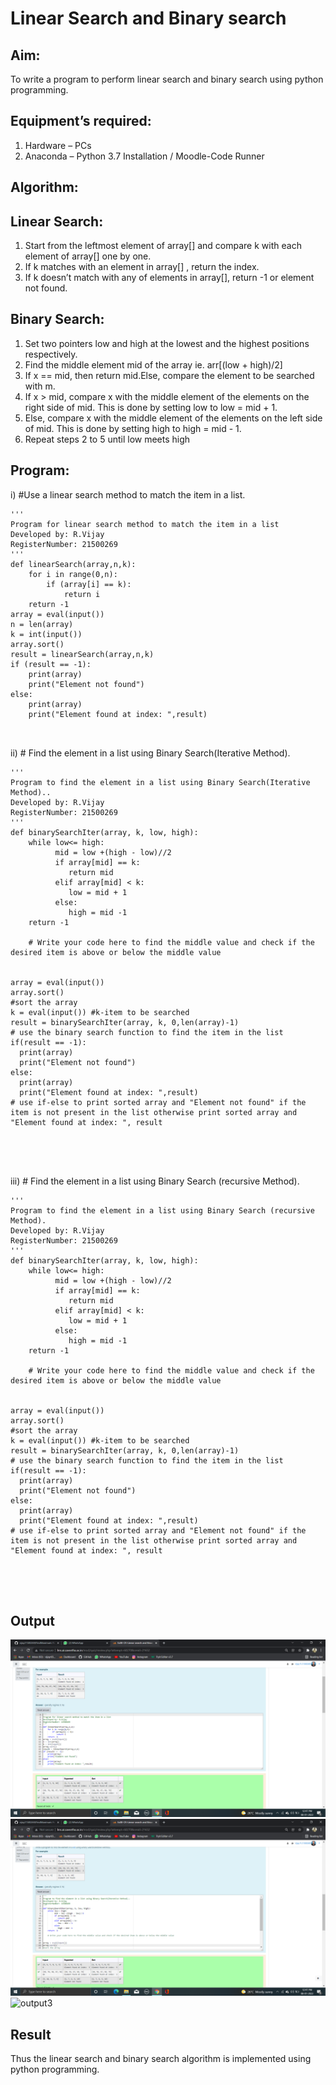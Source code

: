 # Linear Search and Binary search
## Aim:
To write a program to perform linear search and binary search using python programming.
## Equipment’s required:
1.	Hardware – PCs
2.	Anaconda – Python 3.7 Installation / Moodle-Code Runner
## Algorithm:
## Linear Search:
1.	Start from the leftmost element of array[] and compare k with each element of array[] one by one.
2.	If k matches with an element in array[] , return the index.
3.	If k doesn’t match with any of elements in array[], return -1 or element not found.
## Binary Search:
1.	Set two pointers low and high at the lowest and the highest positions respectively.
2.	Find the middle element mid of the array ie. arr[(low + high)/2]
3.	If x == mid, then return mid.Else, compare the element to be searched with m.
4.	If x > mid, compare x with the middle element of the elements on the right side of mid. This is done by setting low to low = mid + 1.
5.	Else, compare x with the middle element of the elements on the left side of mid. This is done by setting high to high = mid - 1.
6.	Repeat steps 2 to 5 until low meets high
## Program:
i)	#Use a linear search method to match the item in a list.
```
''' 
Program for linear search method to match the item in a list
Developed by: R.Vijay
RegisterNumber: 21500269
'''
def linearSearch(array,n,k):
    for i in range(0,n):
        if (array[i] == k):
            return i
    return -1
array = eval(input())
n = len(array)
k = int(input())
array.sort()
result = linearSearch(array,n,k)
if (result == -1):
    print(array)
    print("Element not found")
else:
    print(array)
    print("Element found at index: ",result)



```
ii)	# Find the element in a list using Binary Search(Iterative Method).
```
''' 
Program to find the element in a list using Binary Search(Iterative Method)..
Developed by: R.Vijay
RegisterNumber: 21500269
'''
def binarySearchIter(array, k, low, high):
    while low<= high:
          mid = low +(high - low)//2
          if array[mid] == k:
             return mid
          elif array[mid] < k:
             low = mid + 1
          else:
             high = mid -1
    return -1

    # Write your code here to find the middle value and check if the desired item is above or below the middle value
    
    
array = eval(input())
array.sort()
#sort the array
k = eval(input()) #k-item to be searched
result = binarySearchIter(array, k, 0,len(array)-1)
# use the binary search function to find the item in the list
if(result == -1):
  print(array)
  print("Element not found")
else:
  print(array)
  print("Element found at index: ",result)
# use if-else to print sorted array and "Element not found" if the item is not present in the list otherwise print sorted array and "Element found at index: ", result





```
iii)	# Find the element in a list using Binary Search (recursive Method).
```
''' 
Program to find the element in a list using Binary Search (recursive Method).
Developed by: R.Vijay
RegisterNumber: 21500269
'''
def binarySearchIter(array, k, low, high):
    while low<= high:
          mid = low +(high - low)//2
          if array[mid] == k:
             return mid
          elif array[mid] < k:
             low = mid + 1
          else:
             high = mid -1
    return -1

    # Write your code here to find the middle value and check if the desired item is above or below the middle value
    
    
array = eval(input())
array.sort()
#sort the array
k = eval(input()) #k-item to be searched
result = binarySearchIter(array, k, 0,len(array)-1)
# use the binary search function to find the item in the list
if(result == -1):
  print(array)
  print("Element not found")
else:
  print(array)
  print("Element found at index: ",result)
# use if-else to print sorted array and "Element not found" if the item is not present in the list otherwise print sorted array and "Element found at index: ", result





```
## Output
![output1](https://github.com/vijay21500269/Search-Algorithm/blob/main/Screenshot%20(29).png)
![output2](https://github.com/vijay21500269/Search-Algorithm/blob/main/Screenshot%20(30).png)
![output3]()







## Result
Thus the linear search and binary search algorithm is implemented using python programming.
